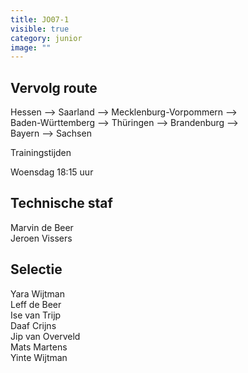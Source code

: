 ```yaml
---
title: JO07-1
visible: true
category: junior
image: ""
---
```

## Vervolg route



Hessen --> Saarland --> Mecklenburg-Vorpommern --> \
Baden-Württemberg --> Thüringen --> Brandenburg --> \
Bayern --> Sachsen





Trainingstijden

Woensdag 18:15 uur

## Technische staf

M﻿arvin de Beer\
J﻿eroen Vissers

## Selectie

Y﻿ara Wijtman\
L﻿eff de Beer\
I﻿se van Trijp\
D﻿aaf Crijns\
J﻿ip van Overveld\
M﻿ats Martens\
Y﻿inte Wijtman